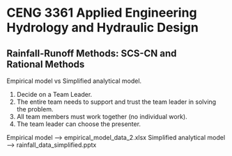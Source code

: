 # CENG 3361 Applied Engineering Hydrology and Hydraulic Design

## Rainfall-Runoff Methods: SCS-CN and Rational Methods

Empirical model vs Simplified analytical model.

1. Decide on a Team Leader.
2. The entire team needs to support and trust the team leader in solving the problem.
3. All team members must work together (no individual work).
4. The team leader can choose the presenter.

Empirical model --> empirical_model_data_2.xlsx
Simplified analytical model --> rainfall_data_simplified.pptx
